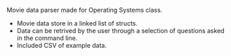 Movie data parser made for Operating Systems class. 
- Movie data store in a linked list of structs. 
- Data can be retrived by the user through a selection of questions asked in the command line.
- Included CSV of example data.
